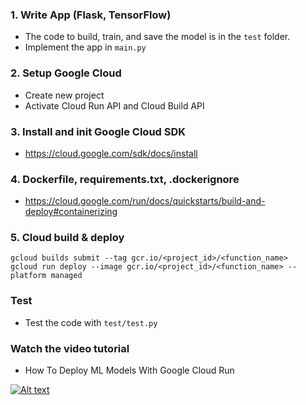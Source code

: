 ### 1. Write App (Flask, TensorFlow)

- The code to build, train, and save the model is in the `test` folder.
- Implement the app in `main.py`

### 2. Setup Google Cloud

- Create new project
- Activate Cloud Run API and Cloud Build API

### 3. Install and init Google Cloud SDK

- https://cloud.google.com/sdk/docs/install

### 4. Dockerfile, requirements.txt, .dockerignore

- https://cloud.google.com/run/docs/quickstarts/build-and-deploy#containerizing

### 5. Cloud build & deploy

```
gcloud builds submit --tag gcr.io/<project_id>/<function_name>
gcloud run deploy --image gcr.io/<project_id>/<function_name> --platform managed
```

### Test

- Test the code with `test/test.py`

### Watch the video tutorial

- How To Deploy ML Models With Google Cloud Run

[![Alt text](https://img.youtube.com/vi/vieoHqt7pxo/hqdefault.jpg)](https://youtu.be/vieoHqt7pxo)
